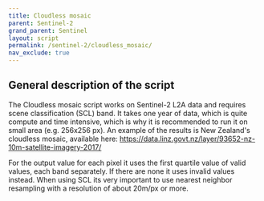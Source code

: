 ```yaml
---
title: Cloudless mosaic
parent: Sentinel-2
grand_parent: Sentinel
layout: script
permalink: /sentinel-2/cloudless_mosaic/
nav_exclude: true
---
```



## General description of the script

The Cloudless mosaic script works on Sentinel-2 L2A data and requires scene classification (SCL) band. 
It takes one year of data, which is quite compute and time intensive, which is why it is recommended to run it on small area (e.g. 256x256 px).
An example of the results is New Zealand's cloudless mosaic, available here: https://data.linz.govt.nz/layer/93652-nz-10m-satellite-imagery-2017/

For the output value for each pixel it uses the first quartile value of valid values, each band separately. If there are none it uses invalid values instead. 
When using SCL its very important to use nearest neighbor resampling with a resolution of about 20m/px or more. 
